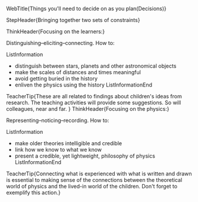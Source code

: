 WebTitle{Things you&apos;ll need to decide on as you plan(Decisions)}

StepHeader{Bringing together two sets of constraints}

ThinkHeader{Focusing on the learners:}

Distinguishing&ndash;eliciting&ndash;connecting. How to:

ListInformation
- distinguish between stars, planets and other astronomical objects
- make the scales of distances and times meaningful
- avoid getting buried in the history
- enliven the physics using the history
ListInformationEnd

TeacherTip{These are all related to findings about children's ideas from research. The teaching activities will provide some suggestions. So will colleagues, near and far. }
ThinkHeader{Focusing on the physics:}

Representing&ndash;noticing&ndash;recording. How to:

ListInformation
- make older theories intelligible and credible
- link how we know to what we know
- present a credible, yet lightweight, philosophy of physics
ListInformationEnd

TeacherTip{Connecting what is experienced with what is written and drawn is essential to making sense of the connections between the theoretical world of physics and the lived-in world of the children. Don't forget to exemplify this action.}

